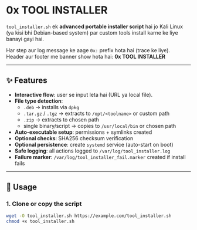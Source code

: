 # 0x TOOL INSTALLER

`tool_installer.sh` ek **advanced portable installer script** hai jo Kali Linux (ya kisi bhi Debian-based system) par custom tools install karne ke liye banayi gayi hai.  

Har step aur log message ke aage `0x:` prefix hota hai (trace ke liye).  
Header aur footer me banner show hota hai: **0x TOOL INSTALLER**  

---

## ✨ Features
- **Interactive flow**: user se input leta hai (URL ya local file).
- **File type detection**:
  - `.deb` → installs via `dpkg`
  - `.tar.gz` / `.tgz` → extracts to `/opt/<toolname>` or custom path
  - `.zip` → extracts to chosen path
  - single binary/script → copies to `/usr/local/bin` or chosen path
- **Auto-executable setup**: permissions + symlinks created
- **Optional checks**: SHA256 checksum verification
- **Optional persistence**: create `systemd` service (auto-start on boot)
- **Safe logging**: all actions logged to `/var/log/tool_installer.log`
- **Failure marker**: `/var/log/tool_installer_fail.marker` created if install fails

---

## 🚀 Usage

### 1. Clone or copy the script
```bash
wget -O tool_installer.sh https://example.com/tool_installer.sh
chmod +x tool_installer.sh
